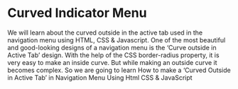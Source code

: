 # Curved Indicator Menu

We will learn about the curved outside in the active tab used in the navigation menu using HTML, CSS & Javascript. One of the most beautiful and good-looking designs of a navigation menu is the ‘Curve outside in Active Tab’ design. With the help of the CSS border-radius property, it is very easy to make an inside curve. But while making an outside curve it becomes complex. So we are going to learn How to make a ‘Curved Outside in Active Tab’ in Navigation Menu Using Html CSS & JavaScript
